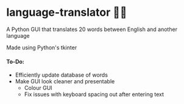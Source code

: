 # language-translator 👨‍💻
A Python GUI that translates 20 words between English and another language

Made using Python's tkinter

#### To-Do:
* Efficiently update database of words
* Make GUI look cleaner and presentable
  * Colour GUI
  * Fix issues with keyboard spacing out after entering text 
